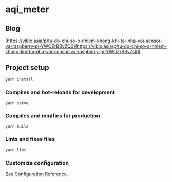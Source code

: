 # aqi_meter

## Blog

[https://viblo.asia/p/tu-do-chi-so-o-nhiem-khong-khi-tai-nha-voi-sensor-va-raspberry-pi-YWOZrBBvZQ0](https://viblo.asia/p/tu-do-chi-so-o-nhiem-khong-khi-tai-nha-voi-sensor-va-raspberry-pi-YWOZrBBvZQ0)

## Project setup
```
yarn install
```

### Compiles and hot-reloads for development
```
yarn serve
```

### Compiles and minifies for production
```
yarn build
```

### Lints and fixes files
```
yarn lint
```

### Customize configuration
See [Configuration Reference](https://cli.vuejs.org/config/).
